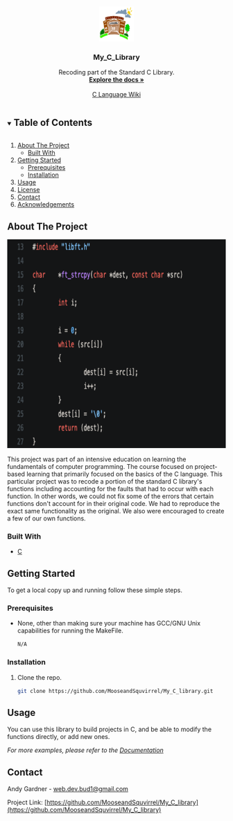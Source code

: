 <!--
*** Thanks for checking out the Best-README-Template. If you have a suggestion
*** that would make this better, please fork the repo and create a pull request
*** or simply open an issue with the tag "enhancement".
*** Thanks again! Now go create something AMAZING! :D
***
***
***
*** To avoid retyping too much info. Do a search and replace for the following:
*** github_username, repo_name, twitter_handle, email, project_title, project_description
-->



<!-- PROJECT SHIELDS -->
<!--
*** I'm using markdown "reference style" links for readability.
*** Reference links are enclosed in brackets [ ] instead of parentheses ( ).
*** See the bottom of this document for the declaration of the reference variables
*** for contributors-url, forks-url, etc. This is an optional, concise syntax you may use.
*** https://www.markdownguide.org/basic-syntax/#reference-style-links
-->



<!-- PROJECT LOGO -->
<br />
<p align="center">
  <a href="https://github.com/MooseandSquvirrel/My_C_library">
    <img src="library.png" alt="Logo" width="80" height="80">
  </a>

  <h3 align="center">My_C_Library</h3>

  <p align="center">
    Recoding part of the Standard C Library.
    <br />
    <a href="https://github.com/MooseandSquvirrel/My_C_library"><strong>Explore the docs »</strong></a>
    <br />
    <br />
    <a href="https://en.wikipedia.org/wiki/The_C_Programming_Language">C Language Wiki</a>
  </p>
</p>



<!-- TABLE OF CONTENTS -->
<details open="open">
  <summary><h2 style="display: inline-block">Table of Contents</h2></summary>
  <ol>
    <li>
      <a href="#about-the-project">About The Project</a>
      <ul>
        <li><a href="#built-with">Built With</a></li>
      </ul>
    </li>
    <li>
      <a href="#getting-started">Getting Started</a>
      <ul>
        <li><a href="#prerequisites">Prerequisites</a></li>
        <li><a href="#installation">Installation</a></li>
      </ul>
    </li>
    <li><a href="#usage">Usage</a></li>
    <li><a href="#license">License</a></li>
    <li><a href="#contact">Contact</a></li>
    <li><a href="#acknowledgements">Acknowledgements</a></li>
  </ol>
</details>



<!-- ABOUT THE PROJECT -->
## About The Project

<p align="center">
  <a href="https://github.com/MooseandSquvirrel/My_C_library">
    <img src="strcpy.png" alt="Logo" width="800" height="480">
  </a>
</p>

This project was part of an intensive education on learning the fundamentals of computer programming. 
The course focused on project-based learning that primarily focused on the basics 
of the C language. This particular project was to recode a portion of the standard C library's functions
including accounting for the faults that had to occur with each function. In other words, we could not 
fix some of the errors that certain functions don't account for in their original code. We had to reproduce
the exact same functionality as the original. We also were encouraged to create a few of our own functions.



### Built With

* [C](https://www.learn-c.org/)



<!-- GETTING STARTED -->
## Getting Started

To get a local copy up and running follow these simple steps.

### Prerequisites

* None, other than making sure your machine has GCC/GNU Unix capabilities for running the MakeFile.
  ```sh
  N/A
  ```

### Installation

1. Clone the repo.
   ```sh
   git clone https://github.com/MooseandSquvirrel/My_C_library.git
   ```



<!-- USAGE EXAMPLES -->
## Usage

You can use this library to build projects in C, and be able to modify the functions directly, or add new ones.

_For more examples, please refer to the [Documentation](https://github.com/MooseandSquvirrel/My_C_library.git)_



<!-- CONTACT -->
## Contact

Andy Gardner - web.dev.bud1@gmail.com

Project Link: [https://github.com/MooseandSquvirrel/My_C_library](https://github.com/MooseandSquvirrel/My_C_library)


